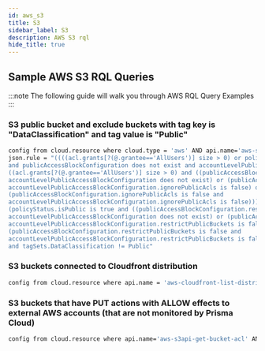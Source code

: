 ```yaml
---
id: aws_s3
title: S3
sidebar_label: S3
description: AWS S3 rql
hide_title: true
---
```


## Sample AWS S3 RQL Queries

:::note
The following guide will walk you through AWS RQL Query Examples
:::

### S3 public bucket and exclude buckets with tag key is "DataClassification" and tag value is "Public"

```bash
config from cloud.resource where cloud.type = 'aws' AND api.name='aws-s3api-get-bucket-acl' AND
json.rule = "((((acl.grants[?(@.grantee=='AllUsers')] size > 0) or policyStatus.isPublic is true)
and publicAccessBlockConfiguration does not exist and accountLevelPublicAccessBlockConfiguration does not exist) or
((acl.grants[?(@.grantee=='AllUsers')] size > 0) and ((publicAccessBlockConfiguration.ignorePublicAcls is false and
accountLevelPublicAccessBlockConfiguration does not exist) or (publicAccessBlockConfiguration does not exist and
accountLevelPublicAccessBlockConfiguration.ignorePublicAcls is false) or
(publicAccessBlockConfiguration.ignorePublicAcls is false and
accountLevelPublicAccessBlockConfiguration.ignorePublicAcls is false))) or
(policyStatus.isPublic is true and ((publicAccessBlockConfiguration.restrictPublicBuckets is false and
accountLevelPublicAccessBlockConfiguration does not exist) or (publicAccessBlockConfiguration does not exist and
accountLevelPublicAccessBlockConfiguration.restrictPublicBuckets is false) or
(publicAccessBlockConfiguration.restrictPublicBuckets is false and
accountLevelPublicAccessBlockConfiguration.restrictPublicBuckets is false)))) and websiteConfiguration does not exist
and tagSets.DataClassification != Public"
```

### S3 buckets connected to Cloudfront distribution

```bash
config from cloud.resource where api.name = 'aws-cloudfront-list-distributions' as X; config from cloud.resource where api.name = 'aws-s3api-get-bucket-acl' as Y; filter '$.X.origins.items[*].id contains $.Y.bucketName'; show Y;
```

### S3 buckets that have PUT actions with ALLOW effects to external AWS accounts (that are not monitored by Prisma Cloud)

```bash
config from cloud.resource where api.name='aws-s3api-get-bucket-acl' AND json.rule = policy.Statement[*].Principal.AWS[*] exists and _AWSCloudAccount.isRedLockMonitored(policy.Statement[*].Principal.AWS[*]) is false and policy.Statement[?(@.Effect=='Allow')].Action any equal s3:PutObject
```
